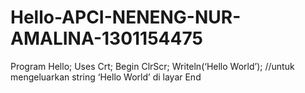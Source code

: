 # Hello-APCI-NENENG-NUR-AMALINA-1301154475    
Program Hello;
        Uses Crt;
        Begin
            ClrScr;
            Writeln(‘Hello World’); //untuk mengeluarkan string ‘Hello World’ di layar
        End

    

